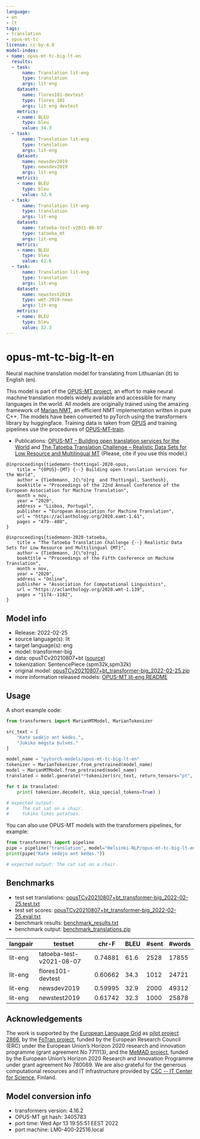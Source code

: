 ```yaml
---
language:
- en
- lt
tags:
- translation
- opus-mt-tc
license: cc-by-4.0
model-index:
- name: opus-mt-tc-big-lt-en
  results:
  - task:
      name: Translation lit-eng
      type: translation
      args: lit-eng
    dataset:
      name: flores101-devtest
      type: flores_101
      args: lit eng devtest
    metrics:
    - name: BLEU
      type: bleu
      value: 34.3
  - task:
      name: Translation lit-eng
      type: translation
      args: lit-eng
    dataset:
      name: newsdev2019
      type: newsdev2019
      args: lit-eng
    metrics:
    - name: BLEU
      type: bleu
      value: 32.9
  - task:
      name: Translation lit-eng
      type: translation
      args: lit-eng
    dataset:
      name: tatoeba-test-v2021-08-07
      type: tatoeba_mt
      args: lit-eng
    metrics:
    - name: BLEU
      type: bleu
      value: 61.6
  - task:
      name: Translation lit-eng
      type: translation
      args: lit-eng
    dataset:
      name: newstest2019
      type: wmt-2019-news
      args: lit-eng
    metrics:
    - name: BLEU
      type: bleu
      value: 32.3
---
```

# opus-mt-tc-big-lt-en

Neural machine translation model for translating from Lithuanian (lt) to English (en).

This model is part of the [OPUS-MT project](https://github.com/Helsinki-NLP/Opus-MT), an effort to make neural machine translation models widely available and accessible for many languages in the world. All models are originally trained using the amazing framework of [Marian NMT](https://marian-nmt.github.io/), an efficient NMT implementation written in pure C++. The models have been converted to pyTorch using the transformers library by huggingface. Training data is taken from [OPUS](https://opus.nlpl.eu/) and training pipelines use the procedures of [OPUS-MT-train](https://github.com/Helsinki-NLP/Opus-MT-train).

* Publications: [OPUS-MT – Building open translation services for the World](https://aclanthology.org/2020.eamt-1.61/) and [The Tatoeba Translation Challenge – Realistic Data Sets for Low Resource and Multilingual MT](https://aclanthology.org/2020.wmt-1.139/) (Please, cite if you use this model.)

```
@inproceedings{tiedemann-thottingal-2020-opus,
    title = "{OPUS}-{MT} {--} Building open translation services for the World",
    author = {Tiedemann, J{\"o}rg  and Thottingal, Santhosh},
    booktitle = "Proceedings of the 22nd Annual Conference of the European Association for Machine Translation",
    month = nov,
    year = "2020",
    address = "Lisboa, Portugal",
    publisher = "European Association for Machine Translation",
    url = "https://aclanthology.org/2020.eamt-1.61",
    pages = "479--480",
}

@inproceedings{tiedemann-2020-tatoeba,
    title = "The Tatoeba Translation Challenge {--} Realistic Data Sets for Low Resource and Multilingual {MT}",
    author = {Tiedemann, J{\"o}rg},
    booktitle = "Proceedings of the Fifth Conference on Machine Translation",
    month = nov,
    year = "2020",
    address = "Online",
    publisher = "Association for Computational Linguistics",
    url = "https://aclanthology.org/2020.wmt-1.139",
    pages = "1174--1182",
}
```

## Model info

* Release: 2022-02-25
* source language(s): lit
* target language(s): eng
* model: transformer-big
* data: opusTCv20210807+bt ([source](https://github.com/Helsinki-NLP/Tatoeba-Challenge))
* tokenization: SentencePiece (spm32k,spm32k)
* original model: [opusTCv20210807+bt_transformer-big_2022-02-25.zip](https://object.pouta.csc.fi/Tatoeba-MT-models/lit-eng/opusTCv20210807+bt_transformer-big_2022-02-25.zip)
* more information released models: [OPUS-MT lit-eng README](https://github.com/Helsinki-NLP/Tatoeba-Challenge/tree/master/models/lit-eng/README.md)

## Usage

A short example code:

```python
from transformers import MarianMTModel, MarianTokenizer

src_text = [
    "Katė sedėjo ant kėdės.",
    "Jukiko mėgsta bulves."
]

model_name = "pytorch-models/opus-mt-tc-big-lt-en"
tokenizer = MarianTokenizer.from_pretrained(model_name)
model = MarianMTModel.from_pretrained(model_name)
translated = model.generate(**tokenizer(src_text, return_tensors="pt", padding=True))

for t in translated:
    print( tokenizer.decode(t, skip_special_tokens=True) )

# expected output:
#     The cat sat on a chair.
#     Yukiko likes potatoes.
```

You can also use OPUS-MT models with the transformers pipelines, for example:

```python
from transformers import pipeline
pipe = pipeline("translation", model="Helsinki-NLP/opus-mt-tc-big-lt-en")
print(pipe("Katė sedėjo ant kėdės."))

# expected output: The cat sat on a chair.
```

## Benchmarks

* test set translations: [opusTCv20210807+bt_transformer-big_2022-02-25.test.txt](https://object.pouta.csc.fi/Tatoeba-MT-models/lit-eng/opusTCv20210807+bt_transformer-big_2022-02-25.test.txt)
* test set scores: [opusTCv20210807+bt_transformer-big_2022-02-25.eval.txt](https://object.pouta.csc.fi/Tatoeba-MT-models/lit-eng/opusTCv20210807+bt_transformer-big_2022-02-25.eval.txt)
* benchmark results: [benchmark_results.txt](benchmark_results.txt)
* benchmark output: [benchmark_translations.zip](benchmark_translations.zip)

| langpair | testset | chr-F | BLEU  | #sent | #words |
|----------|---------|-------|-------|-------|--------|
| lit-eng | tatoeba-test-v2021-08-07 | 0.74881 | 61.6 | 2528 | 17855 |
| lit-eng | flores101-devtest | 0.60662 | 34.3 | 1012 | 24721 |
| lit-eng | newsdev2019 | 0.59995 | 32.9 | 2000 | 49312 |
| lit-eng | newstest2019 | 0.61742 | 32.3 | 1000 | 25878 |

## Acknowledgements

The work is supported by the [European Language Grid](https://www.european-language-grid.eu/) as [pilot project 2866](https://live.european-language-grid.eu/catalogue/#/resource/projects/2866), by the [FoTran project](https://www.helsinki.fi/en/researchgroups/natural-language-understanding-with-cross-lingual-grounding), funded by the European Research Council (ERC) under the European Union’s Horizon 2020 research and innovation programme (grant agreement No 771113), and the [MeMAD project](https://memad.eu/), funded by the European Union’s Horizon 2020 Research and Innovation Programme under grant agreement No 780069. We are also grateful for the generous computational resources and IT infrastructure provided by [CSC -- IT Center for Science](https://www.csc.fi/), Finland.

## Model conversion info

* transformers version: 4.16.2
* OPUS-MT git hash: 3405783
* port time: Wed Apr 13 19:55:51 EEST 2022
* port machine: LM0-400-22516.local
